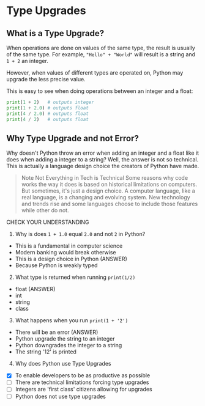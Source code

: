 # Type Upgrades

## What is a Type Upgrade?

When operations are done on values of the same type, the result is usually of the same type. For example, `"Hello" + "World"` will result is a string and `1 + 2` an integer.

However, when values of different types are operated on, Python may upgrade the less precise value. 

This is easy to see when doing operations between an integer and a float:
```py
print(1 + 2)   # outputs integer
print(1 + 2.0) # outputs float
print(4 / 2.0) # outputs float
print(4 / 2)   # outputs float
```

## Why Type Upgrade and not Error?

Why doesn't Python throw an error when adding an integer and a float like it does when adding a integer to a string? Well, the answer is not so technical. This is actually a language design choice the creators of Python have made. 

> Note Not Everything in Tech is Technical
> Some reasons why code works the way it does is based on historical limitations on computers. But sometimes, it's just a design choice. A computer language, like a real language, is a changing and evolving system. New technology and trends rise and some languages choose to include those features while other do not.


CHECK YOUR UNDERSTANDING

1. Why is does `1 + 1.0` equal `2.0` and not `2` in Python?
- This is a fundamental in computer science
- Modern banking would break otherwise
- This is a design choice in Python (ANSWER)
- Because Python is weakly typed

2. What type is returned when running `print(1/2)`
-  float (ANSWER)
-  int
-  string
-  class

3. What happens when you run `print(1 + '2')`
-  There will be an error (ANSWER)
-  Python upgrade the string to an integer
-  Python downgrades the integer to a string
-  The string '12' is printed 

4. Why does Python use Type Upgrades
- [x] To enable developers to be as productive as possible
- [ ] There are technical limitations forcing type upgrades
- [ ] Integers are 'first class' citizens allowing for upgrades
- [ ] Python does not use type upgrades
